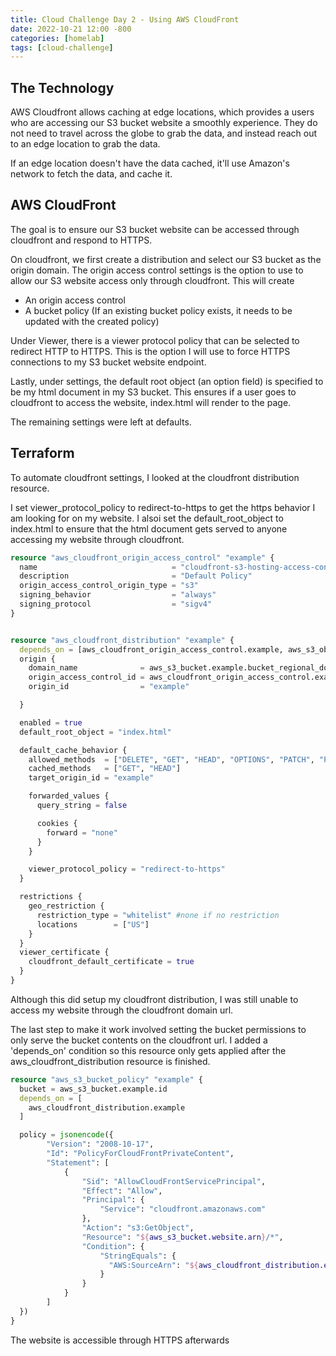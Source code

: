 ```yaml
---
title: Cloud Challenge Day 2 - Using AWS CloudFront
date: 2022-10-21 12:00 -800
categories: [homelab]
tags: [cloud-challenge]
---
```


## The Technology
AWS Cloudfront allows caching at edge locations, which provides a users who are accessing our S3 bucket website a smoothly experience. They do not need to travel across the globe to grab the data, and instead reach out to an edge location to grab the data.

If an edge location doesn't have the data cached, it'll use Amazon's network to fetch the data, and cache it.

## AWS CloudFront

The goal is to ensure our S3 bucket website can be accessed through cloudfront and respond to HTTPS. 

On cloudfront, we first create a distribution and select our S3 bucket as the origin domain. The origin access control settings is the option to use to allow our S3 website access only through cloudfront. This will create

* An origin access control 
* A bucket policy (If an existing bucket policy exists, it needs to be updated with the created policy)

Under Viewer, there is a viewer protocol policy that can be selected to redirect HTTP to HTTPS. This is the option I will use to force HTTPS connections to my S3 bucket website endpoint.

Lastly, under settings, the default root object (an option field) is specified to be my html document in my S3 bucket. This ensures if a user goes to cloudfront to access the website, index.html will render to the page.

The remaining settings were left at defaults. 

## Terraform

To automate cloudfront settings, I looked at the cloudfront distribution resource. 

I set viewer_protocol_policy to redirect-to-https to get the https behavior I am looking for on my website. I alsoi set the default_root_object to index.html to ensure that the html document gets served to anyone accessing my website through cloudfront.


```tf
resource "aws_cloudfront_origin_access_control" "example" {
  name                              = "cloudfront-s3-hosting-access-control"
  description                       = "Default Policy"
  origin_access_control_origin_type = "s3"
  signing_behavior                  = "always"
  signing_protocol                  = "sigv4"
}


resource "aws_cloudfront_distribution" "example" {
  depends_on = [aws_cloudfront_origin_access_control.example, aws_s3_object.example]
  origin {
    domain_name              = aws_s3_bucket.example.bucket_regional_domain_name
    origin_access_control_id = aws_cloudfront_origin_access_control.example.id
    origin_id                = "example"

  }

  enabled = true
  default_root_object = "index.html"

  default_cache_behavior {
    allowed_methods  = ["DELETE", "GET", "HEAD", "OPTIONS", "PATCH", "POST", "PUT"]
    cached_methods   = ["GET", "HEAD"]
    target_origin_id = "example"

    forwarded_values {
      query_string = false

      cookies {
        forward = "none"
      }
    }

    viewer_protocol_policy = "redirect-to-https"
  }

  restrictions {
    geo_restriction {
      restriction_type = "whitelist" #none if no restriction
      locations        = ["US"]
    }
  }
  viewer_certificate {
    cloudfront_default_certificate = true
  }
}
```

Although this did setup my cloudfront distribution, I was still unable to access my website through the cloudfront domain url. 

The last step to make it work involved setting the bucket permissions to only serve the bucket contents on the cloudfront url. I added a 'depends_on' condition so this resource only gets applied after the aws_cloudfront_distribution resource is finished. 

```tf
resource "aws_s3_bucket_policy" "example" {
  bucket = aws_s3_bucket.example.id
  depends_on = [
    aws_cloudfront_distribution.example
  ]

  policy = jsonencode({
        "Version": "2008-10-17",
        "Id": "PolicyForCloudFrontPrivateContent",
        "Statement": [
            {
                "Sid": "AllowCloudFrontServicePrincipal",
                "Effect": "Allow",
                "Principal": {
                    "Service": "cloudfront.amazonaws.com"
                },
                "Action": "s3:GetObject",
                "Resource": "${aws_s3_bucket.website.arn}/*",
                "Condition": {
                    "StringEquals": {
                      "AWS:SourceArn": "${aws_cloudfront_distribution.example.arn}"
                    }
                }
            }
        ]
  })
}
```

The website is accessible through HTTPS afterwards